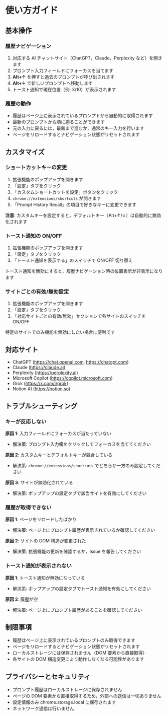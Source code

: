 # 使い方ガイド

## 基本操作

### 履歴ナビゲーション

1. 対応する AI チャットサイト（ChatGPT，Claude，Perplexity など）を開きます
2. プロンプト入力フィールドにフォーカスを当てます
3. **Alt+↑** を押すと過去のプロンプトが呼び出されます
4. **Alt+↓** で新しいプロンプトへ移動します
5. トースト通知で現在位置（例: 3/10）が表示されます

### 履歴の動作

- 履歴はページ上に表示されているプロンプトから自動的に取得されます
- 最新のプロンプトから順に遡ることができます
- 元の入力に戻るには，最新まで進むか，通常のキー入力を行います
- ページをリロードするとナビゲーション状態がリセットされます

## カスタマイズ

### ショートカットキーの変更

1. 拡張機能のポップアップを開きます
2. 「設定」タブをクリック
3. 「カスタムショートカットを設定」ボタンをクリック
4. `chrome://extensions/shortcuts` が開きます
5. 「Prompt History Recall」の項目で好きなキーに変更できます

**注意**: カスタムキーを設定すると，デフォルトキー（Alt+↑/↓）は自動的に無効化されます

### トースト通知の ON/OFF

1. 拡張機能のポップアップを開きます
2. 「設定」タブをクリック
3. 「トースト通知を表示する」のスイッチで ON/OFF 切り替え

トースト通知を無効にすると，履歴ナビゲーション時の位置表示が非表示になります

### サイトごとの有効/無効設定

1. 拡張機能のポップアップを開きます
2. 「設定」タブをクリック
3. 「対応サイトごとの有効/無効」セクションで各サイトのスイッチを ON/OFF

特定のサイトでのみ機能を無効にしたい場合に便利です

## 対応サイト

- ChatGPT (https://chat.openai.com, https://chatgpt.com)
- Claude (https://claude.ai)
- Perplexity (https://perplexity.ai)
- Microsoft Copilot (https://copilot.microsoft.com)
- Grok (https://x.com/i/grok)
- Notion AI (https://notion.so)

## トラブルシューティング

### キーが反応しない

**原因 1**: 入力フィールドにフォーカスが当たっていない

- 解決策: プロンプト入力欄をクリックしてフォーカスを当ててください

**原因 2**: カスタムキーとデフォルトキーが競合している

- 解決策: `chrome://extensions/shortcuts` でどちらか一方のみ設定してください

**原因 3**: サイトが無効化されている

- 解決策: ポップアップの設定タブで該当サイトを有効にしてください

### 履歴が取得できない

**原因 1**: ページをリロードしたばかり

- 解決策: ページ上にプロンプト履歴が表示されているか確認してください

**原因 2**: サイトの DOM 構造が変更された

- 解決策: 拡張機能の更新を確認するか，Issue を報告してください

### トースト通知が表示されない

**原因 1**: トースト通知が無効になっている

- 解決策: ポップアップの設定タブでトースト通知を有効にしてください

**原因 2**: 履歴が空

- 解決策: ページ上にプロンプト履歴があることを確認してください

## 制限事項

- 履歴はページ上に表示されているプロンプトのみ取得できます
- ページをリロードするとナビゲーション状態がリセットされます
- ローカルストレージには保存されません（DOM 要素から直接取得）
- 各サイトの DOM 構造変更により動作しなくなる可能性があります

## プライバシーとセキュリティ

- プロンプト履歴はローカルストレージに保存されません
- ページの DOM 要素から直接取得するため，外部への送信は一切ありません
- 設定情報のみ chrome.storage.local に保存されます
- ネットワーク通信は行いません
